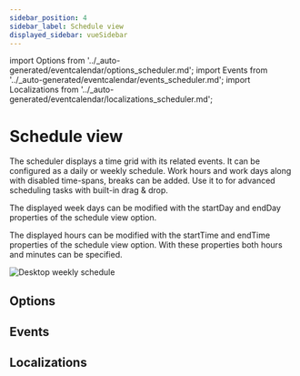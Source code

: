 ```yaml
---
sidebar_position: 4
sidebar_label: Schedule view
displayed_sidebar: vueSidebar
---
```


import Options from '../_auto-generated/eventcalendar/options_scheduler.md';
import Events from '../_auto-generated/eventcalendar/events_scheduler.md';
import Localizations from '../_auto-generated/eventcalendar/localizations_scheduler.md';

# Schedule view

The scheduler displays a time grid with its related events. It can be configured as a daily or weekly schedule. Work hours and work days along with disabled time-spans, breaks can be added. Use it to for advanced scheduling tasks with built-in drag & drop.

The displayed week days can be modified with the startDay and endDay properties of the schedule view option.

The displayed hours can be modified with the startTime and endTime properties of the schedule view option. With these properties both hours and minutes can be specified.

![Desktop weekly schedule](https://docs.mobiscroll.com/Content/img/docs/desktop-schedule.png)

## Options

<Options />

## Events

<Events />

## Localizations

<Localizations />